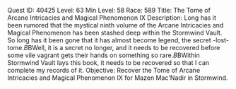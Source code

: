 Quest ID: 40425
Level: 63
Min Level: 58
Race: 589
Title: The Tome of Arcane Intricacies and Magical Phenomenon IX
Description: Long has it been rumored that the mystical ninth volume of the Arcane Intricacies and Magical Phenomenon has been stashed deep within the Stormwind Vault. So long has it been gone that it has almost become legend, the secret -lost- tome.$B$BWell, it is a secret no longer, and it needs to be recovered before some vile vagrant gets their hands on something so rare.$B$BWithin Stormwind Vault lays this book, it needs to be recovered so that I can complete my records of it.
Objective: Recover the Tome of Arcane Intricacies and Magical Phenomenon IX for Mazen Mac'Nadir in Stormwind.
